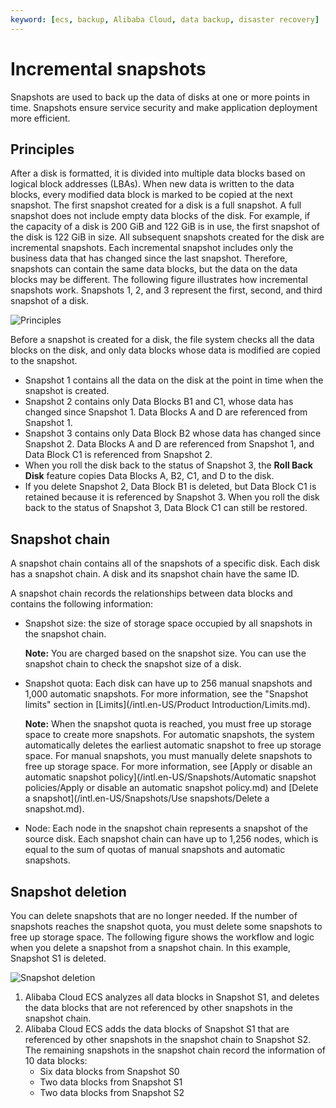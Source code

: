 ```yaml
---
keyword: [ecs, backup, Alibaba Cloud, data backup, disaster recovery]
---
```


# Incremental snapshots

Snapshots are used to back up the data of disks at one or more points in time. Snapshots ensure service security and make application deployment more efficient.

## Principles

After a disk is formatted, it is divided into multiple data blocks based on logical block addresses \(LBAs\). When new data is written to the data blocks, every modified data block is marked to be copied at the next snapshot. The first snapshot created for a disk is a full snapshot. A full snapshot does not include empty data blocks of the disk. For example, if the capacity of a disk is 200 GiB and 122 GiB is in use, the first snapshot of the disk is 122 GiB in size. All subsequent snapshots created for the disk are incremental snapshots. Each incremental snapshot includes only the business data that has changed since the last snapshot. Therefore, snapshots can contain the same data blocks, but the data on the data blocks may be different. The following figure illustrates how incremental snapshots work. Snapshots 1, 2, and 3 represent the first, second, and third snapshot of a disk.

![Principles](https://static-aliyun-doc.oss-cn-hangzhou.aliyuncs.com/assets/img/en-US/8565319951/p5243.jpg)

Before a snapshot is created for a disk, the file system checks all the data blocks on the disk, and only data blocks whose data is modified are copied to the snapshot.

-   Snapshot 1 contains all the data on the disk at the point in time when the snapshot is created.
-   Snapshot 2 contains only Data Blocks B1 and C1, whose data has changed since Snapshot 1. Data Blocks A and D are referenced from Snapshot 1.
-   Snapshot 3 contains only Data Block B2 whose data has changed since Snapshot 2. Data Blocks A and D are referenced from Snapshot 1, and Data Block C1 is referenced from Snapshot 2.
-   When you roll the disk back to the status of Snapshot 3, the **Roll Back Disk** feature copies Data Blocks A, B2, C1, and D to the disk.
-   If you delete Snapshot 2, Data Block B1 is deleted, but Data Block C1 is retained because it is referenced by Snapshot 3. When you roll the disk back to the status of Snapshot 3, Data Block C1 can still be restored.

## Snapshot chain

A snapshot chain contains all of the snapshots of a specific disk. Each disk has a snapshot chain. A disk and its snapshot chain have the same ID.

A snapshot chain records the relationships between data blocks and contains the following information:

-   Snapshot size: the size of storage space occupied by all snapshots in the snapshot chain.

    **Note:** You are charged based on the snapshot size. You can use the snapshot chain to check the snapshot size of a disk.

-   Snapshot quota: Each disk can have up to 256 manual snapshots and 1,000 automatic snapshots. For more information, see the "Snapshot limits" section in [Limits](/intl.en-US/Product Introduction/Limits.md).

    **Note:** When the snapshot quota is reached, you must free up storage space to create more snapshots. For automatic snapshots, the system automatically deletes the earliest automatic snapshot to free up storage space. For manual snapshots, you must manually delete snapshots to free up storage space. For more information, see [Apply or disable an automatic snapshot policy](/intl.en-US/Snapshots/Automatic snapshot policies/Apply or disable an automatic snapshot policy.md) and [Delete a snapshot](/intl.en-US/Snapshots/Use snapshots/Delete a snapshot.md).

-   Node: Each node in the snapshot chain represents a snapshot of the source disk. Each snapshot chain can have up to 1,256 nodes, which is equal to the sum of quotas of manual snapshots and automatic snapshots.

## Snapshot deletion

You can delete snapshots that are no longer needed. If the number of snapshots reaches the snapshot quota, you must delete some snapshots to free up storage space. The following figure shows the workflow and logic when you delete a snapshot from a snapshot chain. In this example, Snapshot S1 is deleted.

![Snapshot deletion](https://gw.alipayobjects.com/zos/onekb/GEmePRxTvdRaZPCgtUhF.png)

1.  Alibaba Cloud ECS analyzes all data blocks in Snapshot S1, and deletes the data blocks that are not referenced by other snapshots in the snapshot chain.
2.  Alibaba Cloud ECS adds the data blocks of Snapshot S1 that are referenced by other snapshots in the snapshot chain to Snapshot S2. The remaining snapshots in the snapshot chain record the information of 10 data blocks:
    -   Six data blocks from Snapshot S0
    -   Two data blocks from Snapshot S1
    -   Two data blocks from Snapshot S2

